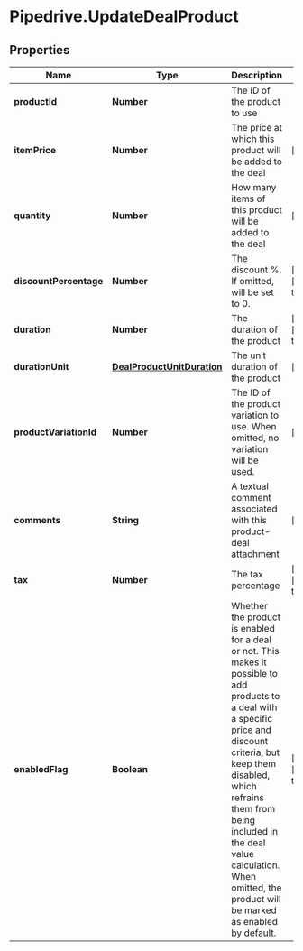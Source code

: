 # Pipedrive.UpdateDealProduct

## Properties

Name | Type | Description | Notes
------------ | ------------- | ------------- | -------------
**productId** | **Number** | The ID of the product to use |
**itemPrice** | **Number** | The price at which this product will be added to the deal | [optional]
**quantity** | **Number** | How many items of this product will be added to the deal | [optional]
**discountPercentage** | **Number** | The discount %. If omitted, will be set to 0. | [optional] [default to 0]
**duration** | **Number** | The duration of the product | [optional] [default to 1]
**durationUnit** | [**DealProductUnitDuration**](DealProductUnitDuration.md) | The unit duration of the product | [optional]
**productVariationId** | **Number** | The ID of the product variation to use. When omitted, no variation will be used. | [optional]
**comments** | **String** | A textual comment associated with this product-deal attachment | [optional]
**tax** | **Number** | The tax percentage | [optional] [default to 0]
**enabledFlag** | **Boolean** | Whether the product is enabled for a deal or not. This makes it possible to add products to a deal with a specific price and discount criteria, but keep them disabled, which refrains them from being included in the deal value calculation. When omitted, the product will be marked as enabled by default. | [optional] [default to true]


